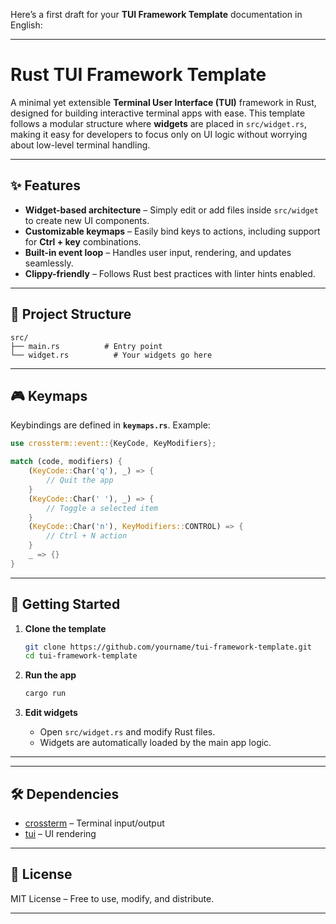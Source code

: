 Here’s a first draft for your **TUI Framework Template** documentation in English:

---

# Rust TUI Framework Template

A minimal yet extensible **Terminal User Interface (TUI)** framework in Rust, designed for building interactive terminal apps with ease.
This template follows a modular structure where **widgets** are placed in `src/widget.rs`, making it easy for developers to focus only on UI logic without worrying about low-level terminal handling.

---

## ✨ Features

* **Widget-based architecture** – Simply edit or add files inside `src/widget` to create new UI components.
* **Customizable keymaps** – Easily bind keys to actions, including support for **Ctrl + key** combinations.
* **Built-in event loop** – Handles user input, rendering, and updates seamlessly.
* **Clippy-friendly** – Follows Rust best practices with linter hints enabled.

---

## 📂 Project Structure

```
src/
├── main.rs          # Entry point
└── widget.rs          # Your widgets go here
```

---

## 🎮 Keymaps

Keybindings are defined in **`keymaps.rs`**.
Example:

```rust
use crossterm::event::{KeyCode, KeyModifiers};

match (code, modifiers) {
    (KeyCode::Char('q'), _) => {
        // Quit the app
    }
    (KeyCode::Char(' '), _) => {
        // Toggle a selected item
    }
    (KeyCode::Char('n'), KeyModifiers::CONTROL) => {
        // Ctrl + N action
    }
    _ => {}
}
```

---

## 🚀 Getting Started

1. **Clone the template**

   ```sh
   git clone https://github.com/yourname/tui-framework-template.git
   cd tui-framework-template
   ```

2. **Run the app**

   ```sh
   cargo run
   ```

3. **Edit widgets**

   * Open `src/widget.rs` and modify Rust files.
   * Widgets are automatically loaded by the main app logic.

---


---

## 🛠 Dependencies

* [crossterm](https://crates.io/crates/crossterm) – Terminal input/output
* [tui](https://crates.io/crates/tui) – UI rendering

---

## 📄 License

MIT License – Free to use, modify, and distribute.

---


